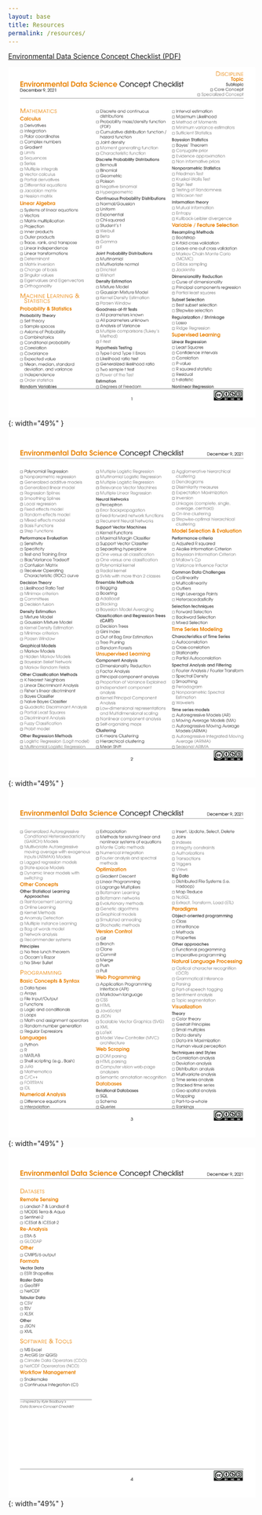 ```yaml
---
layout: base
title: Resources
permalink: /resources/
---
```


[Environmental Data Science Concept Checklist (PDF)](https://github.com/mkrapp/Environmental-Data-Science-Concept-Checklist/blob/main/eds-concept-checklist.pdf)

![](/assets/eds-concept-checklist-0.png){: width="49%" }
![](/assets/eds-concept-checklist-1.png){: width="49%" }
![](/assets/eds-concept-checklist-2.png){: width="49%" }
![](/assets/eds-concept-checklist-3.png){: width="49%" }

